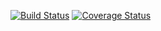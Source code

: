 [![Build Status](https://travis-ci.org/slippStudy/franchise.svg?branch=recruitmanage)](https://travis-ci.org/slippStudy/franchise)
[![Coverage Status](https://coveralls.io/repos/github/slippStudy/franchise/badge.svg?branch=recruitmanage&kill_cache=1)](https://coveralls.io/github/slippStudy/franchise?branch=recruitmanage&kill_cache=1)
